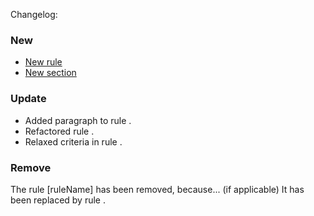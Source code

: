 Changelog:

### New

- [New rule](URL)
- [New section](URL)

### Update

- Added paragraph to rule [<ruleNumber>](URL).
- Refactored rule [<ruleNumber>](URL).
- Relaxed criteria in rule [<ruleNumber>](URL).

### Remove

The rule [ruleName] has been removed, because...
(if applicable) It has been replaced by rule [<ruleNumber>](URL).
